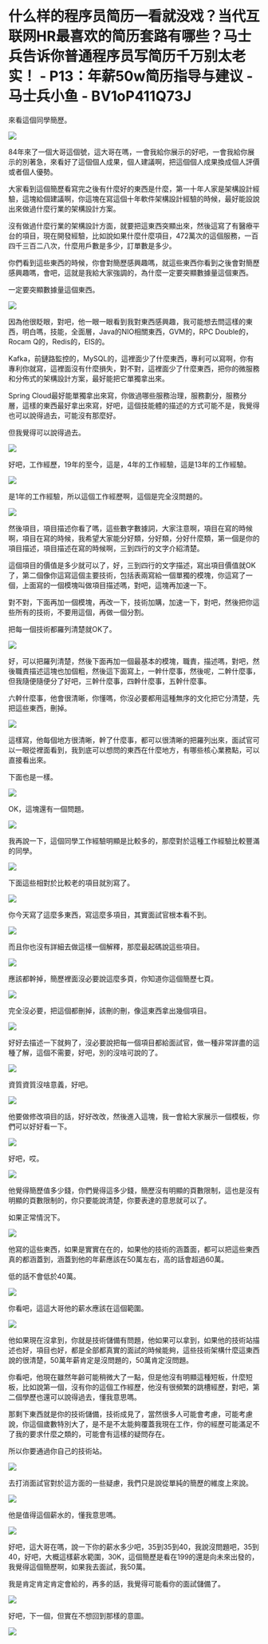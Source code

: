 # 什么样的程序员简历一看就没戏？当代互联网HR最喜欢的简历套路有哪些？马士兵告诉你普通程序员写简历千万别太老实！ - P13：年薪50w简历指导与建议 - 马士兵小鱼 - BV1oP411Q73J

來看這個同學簡歷。

![](img/c12f19311df2215511b56d3914e09508_1.png)

84年來了一個大哥這個號，這大哥在嗎，一會我給你展示的好吧，一會我給你展示的別著急，來看好了這個個人成果，個人建議啊，把這個個人成果換成個人評價或者個人優勢。

大家看到這個簡歷看寫完之後有什麼好的東西是什麼，第一十年人家是架構設計經驗，這塊給個建議啊，你這塊在寫這個十年軟件架構設計經驗的時候，最好能設說出來做過什麼行業的架構設計方案。

沒有做過什麼行業的架構設計方面，就要把這東西突顯出來，然後這寫了有醫療平台的項目，現在開發經驗，比如說如果什麼什麼項目，472萬次的這個服務，一百四千三百二八次，什麼用戶數是多少，訂單數是多少。

你們看到這些東西的時候，你會對簡歷感興趣嗎，就這些東西你看到之後會對簡歷感興趣嗎，會吧，這就是我給大家強調的，為什麼一定要突顯數據量這個東西。

一定要突顯數據量這個東西。

![](img/c12f19311df2215511b56d3914e09508_3.png)

因為他很眨眼，對吧，他一眼一眼看到我對東西感興趣，我可能想去問這樣的東西，明白嗎，技能，全面層，Java的NIO相關東西，GVM的，RPC Double的，Rocam Q的，Redis的，EIS的。

Kafka，前鏈路監控的，MySQL的，這裡面少了什麼東西，專利可以寫啊，你有專利你就寫，這裡面沒有什麼損失，對不對，這裡面少了什麼東西，把你的微服務和分佈式的架構設計方案，最好能把它單獨拿出來。

Spring Cloud最好能單獨拿出來寫，你做過哪些服務治理，服務劃分，服務分層，這樣的東西最好拿出來寫，好吧，這個技能體的描述的方式可能不是，我覺得也可以說得過去，可能沒有那麼好。

但我覺得可以說得過去。

![](img/c12f19311df2215511b56d3914e09508_5.png)

好吧，工作經歷，19年的至今，這是，4年的工作經驗，這是13年的工作經驗。

![](img/c12f19311df2215511b56d3914e09508_7.png)

是1年的工作經驗，所以這個工作經歷啊，這個是完全沒問題的。

![](img/c12f19311df2215511b56d3914e09508_9.png)

然後項目，項目描述你看了嗎，這些數字數據詞，大家注意啊，項目在寫的時候啊，項目在寫的時候，我希望大家能分好類，分好類，分好什麼類，第一個是你的項目描述，項目描述在寫的時候啊，三到四行的文字介紹清楚。

這個項目的價值是多少就可以了，好，三到四行的文字描述，寫出項目價值就OK了，第二個像你這寫這個主要技術，包括表兩寫給一個單獨的模塊，你這寫了一個，上面寫的一個模塊叫做項目描述嗎，對吧，這塊再加速一下。

對不對，下面再加一個模塊，再改一下，技術加購，加速一下，對吧，然後把你這些所有的技術，不要用這個，再做一個分割。

把每一個技術都羅列清楚就OK了。

![](img/c12f19311df2215511b56d3914e09508_11.png)

好，可以把羅列清楚，然後下面再加一個最基本的模塊，職責，描述嗎，對吧，然後職責描述這塊也加個粗，然後這下面寫上，一幹什麼事，然後呢，二幹什麼事，但我隨便隨便分了好吧，三幹什麼事，四幹什麼事，五幹什麼事。

六幹什麼事，他會很清晰，你懂嗎，你沒必要都用這種無序的文化把它分清楚，先把這些東西，刪掉。

![](img/c12f19311df2215511b56d3914e09508_13.png)

這樣寫，他每個地方很清晰，幹了什麼事，都可以很清晰的把羅列出來，面試官可以一眼從裡面看到，我到底可以想問的東西在什麼地方，有哪些核心業務點，可以直接看出來。

下面也是一樣。

![](img/c12f19311df2215511b56d3914e09508_15.png)

OK，這塊還有一個問題。

![](img/c12f19311df2215511b56d3914e09508_17.png)

我再說一下，這個同學工作經驗明顯是比較多的，那麼對於這種工作經驗比較豐滿的同學。

![](img/c12f19311df2215511b56d3914e09508_19.png)

下面這些相對於比較老的項目就別寫了。

![](img/c12f19311df2215511b56d3914e09508_21.png)

你今天寫了這麼多東西，寫這麼多項目，其實面試官根本看不到。

![](img/c12f19311df2215511b56d3914e09508_23.png)

而且你也沒有詳細去做這樣一個解釋，那麼最起碼說這些項目。

![](img/c12f19311df2215511b56d3914e09508_25.png)

應該都幹掉，簡歷裡面沒必要說這麼多頁，你知道你這個簡歷七頁。

![](img/c12f19311df2215511b56d3914e09508_27.png)

完全沒必要，把這個都刪掉，該刪的刪，像這東西拿出幾個項目。

![](img/c12f19311df2215511b56d3914e09508_29.png)

好好去描述一下就夠了，沒必要說把每一個項目都給面試官，做一種非常詳盡的這種了解，這個不需要，好吧，別的沒啥可說的了。

![](img/c12f19311df2215511b56d3914e09508_31.png)

資質資質沒啥意義，好吧。

![](img/c12f19311df2215511b56d3914e09508_33.png)

他要做修改項目的話，好好改改，然後進入這塊，我一會給大家展示一個模板，你們可以好好看一下。

![](img/c12f19311df2215511b56d3914e09508_35.png)

好吧，哎。

![](img/c12f19311df2215511b56d3914e09508_37.png)

他覺得簡歷值多少錢，你們覺得這多少錢，簡歷沒有明顯的頁數限制，這也是沒有明顯的頁數限制的，你只要能說清楚，你要表達的意思就可以了。

如果正常情況下。

![](img/c12f19311df2215511b56d3914e09508_39.png)

他寫的這些東西，如果是實實在在的，如果他的技術的涵蓋面，都可以把這些東西真的都涵蓋到，涵蓋到他的年薪應該在50萬左右，高的話會超過60萬。

低的話不會低於40萬。

![](img/c12f19311df2215511b56d3914e09508_41.png)

你看吧，這這大哥他的薪水應該在這個範圍。

![](img/c12f19311df2215511b56d3914e09508_43.png)

他如果現在沒拿到，你就是技術儲備有問題，他如果可以拿到，如果他的技術站描述也好，項目也好，都是全部都真實的面試的時候能夠，這些技術架構什麼這東西說的很清楚，50萬年薪肯定是沒問題的，50萬肯定沒問題。

你看吧，他現在雖然年齡可能稍微大了一點，但是他沒有明顯這種短板，什麼短板，比如說第一個，沒有你的這個工作經歷，他沒有很頻繁的跳槽經歷，對吧，第二個學歷也還可以說得過去，懂我意思嗎。

那剩下東西就是你的技術儲備，技術成見了，當然很多人可能會考慮，可能考慮說，你這個歲數特別大了，是不是不太能夠覆蓋我現在工作，你的經歷可能滿足不了我的要求什麼之類的，可能會有這樣的疑問存在。

所以你要通過你自己的技術站。

![](img/c12f19311df2215511b56d3914e09508_45.png)

去打消面試官對於這方面的一些疑慮，我們只是說從單純的簡歷的維度上來說。

![](img/c12f19311df2215511b56d3914e09508_47.png)

他是值得這個薪水的，懂我意思嗎。

![](img/c12f19311df2215511b56d3914e09508_49.png)

好吧，這大哥在嗎，說一下你的薪水多少吧，35到35到40，我說沒問題吧，35到40，好吧，大概這樣薪水範圍，30K，這個簡歷是看在199的還是向未來出發的，我覺得這個簡歷啊，如果我去面試，我50萬。

我是肯定肯定肯定會給的，再多的話，我覺得可能看你的面試儲備了。

![](img/c12f19311df2215511b56d3914e09508_51.png)

好吧，下一個，但實在不想回到那樣的意圖。

![](img/c12f19311df2215511b56d3914e09508_53.png)